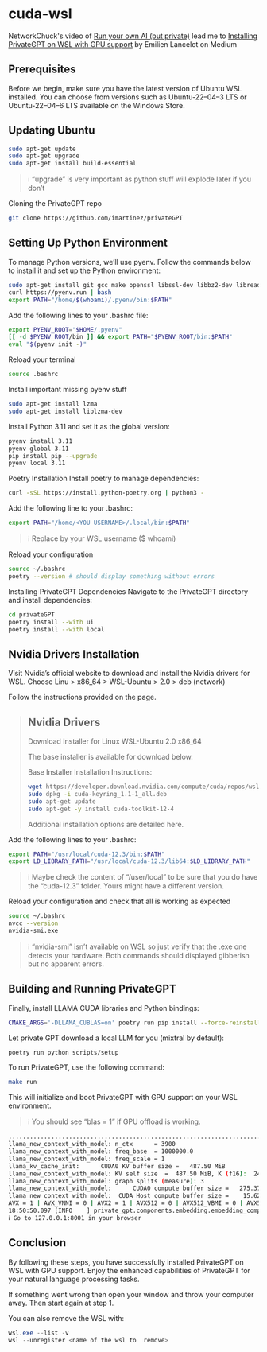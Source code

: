 # cuda-wsl

NetworkChuck's video of [Run your own AI (but private)](https://youtu.be/WxYC9-hBM_g?si=x86iT3R0ycO7IHjD) lead me to [Installing PrivateGPT on WSL with GPU support](https://medium.com/@docteur_rs/installing-privategpt-on-wsl-with-gpu-support-5798d763aa31) by Emilien Lancelot on Medium

## Prerequisites
Before we begin, make sure you have the latest version of Ubuntu WSL installed. You can choose from versions such as Ubuntu-22–04–3 LTS or Ubuntu-22–04–6 LTS available on the Windows Store.

## Updating Ubuntu
```bash
sudo apt-get update
sudo apt-get upgrade
sudo apt-get install build-essential
```

> ℹ️ “upgrade” is very important as python stuff will explode later if you don’t

Cloning the PrivateGPT repo
```bash
git clone https://github.com/imartinez/privateGPT
```

## Setting Up Python Environment
To manage Python versions, we’ll use pyenv. Follow the commands below to install it and set up the Python environment:
```bash
sudo apt-get install git gcc make openssl libssl-dev libbz2-dev libreadline-dev libsqlite3-dev zlib1g-dev libncursesw5-dev libgdbm-dev libc6-dev zlib1g-dev libsqlite3-dev tk-dev libssl-dev openssl libffi-dev
curl https://pyenv.run | bash
export PATH="/home/$(whoami)/.pyenv/bin:$PATH"
```

Add the following lines to your .bashrc file:
```bash
export PYENV_ROOT="$HOME/.pyenv"
[[ -d $PYENV_ROOT/bin ]] && export PATH="$PYENV_ROOT/bin:$PATH"
eval "$(pyenv init -)"
```

Reload your terminal

```bash
source .bashrc
```

Install important missing pyenv stuff
```bash
sudo apt-get install lzma
sudo apt-get install liblzma-dev
```

Install Python 3.11 and set it as the global version:

```bash
pyenv install 3.11
pyenv global 3.11
pip install pip --upgrade
pyenv local 3.11
```

Poetry Installation
Install poetry to manage dependencies:
```bash
curl -sSL https://install.python-poetry.org | python3 -
```

Add the following line to your .bashrc:
```bash
export PATH="/home/<YOU USERNAME>/.local/bin:$PATH"
```
> ℹ️ Replace <YOUR USERNAME> by your WSL username ($ whoami)

Reload your configuration
```bash
source ~/.bashrc
poetry --version # should display something without errors
```

Installing PrivateGPT Dependencies
Navigate to the PrivateGPT directory and install dependencies:
```bash
cd privateGPT
poetry install --with ui
poetry install --with local
```

## Nvidia Drivers Installation
Visit Nvidia’s official website to download and install the Nvidia drivers for WSL. Choose Linu > x86_64 > WSL-Ubuntu > 2.0 > deb (network)

Follow the instructions provided on the page.
> ## Nvidia Drivers
> 
> Download Installer for Linux WSL-Ubuntu 2.0 x86_64
>
> The base installer is available for download below.
>
> Base Installer
> Installation Instructions:
>
> ```bash
> wget https://developer.download.nvidia.com/compute/cuda/repos/wsl-ubuntu/x86_64/cuda-keyring_1.1-1_all.deb
> sudo dpkg -i cuda-keyring_1.1-1_all.deb
> sudo apt-get update
> sudo apt-get -y install cuda-toolkit-12-4
> ```
> 
> Additional installation options are detailed here.



Add the following lines to your .bashrc:
```bash
export PATH="/usr/local/cuda-12.3/bin:$PATH"
export LD_LIBRARY_PATH="/usr/local/cuda-12.3/lib64:$LD_LIBRARY_PATH"
```
> ℹ️ Maybe check the content of “/user/local” to be sure that you do have the “cuda-12.3” folder. Yours might have a different version.

Reload your configuration and check that all is working as expected
```bash
source ~/.bashrc
nvcc --version
nvidia-smi.exe
```
> ℹ️ “nvidia-smi” isn’t available on WSL so just verify that the .exe one detects your hardware. Both commands should displayed gibberish but no apparent errors.

## Building and Running PrivateGPT

Finally, install LLAMA CUDA libraries and Python bindings:

```bash
CMAKE_ARGS='-DLLAMA_CUBLAS=on' poetry run pip install --force-reinstall --no-cache-dir llama-cpp-python
```

Let private GPT download a local LLM for you (mixtral by default):
```bash
poetry run python scripts/setup
```

To run PrivateGPT, use the following command:
```bash
make run
```

This will initialize and boot PrivateGPT with GPU support on your WSL environment.

> ℹ️ You should see “blas = 1” if GPU offload is working.

```bash
...............................................................................................
llama_new_context_with_model: n_ctx      = 3900
llama_new_context_with_model: freq_base  = 1000000.0
llama_new_context_with_model: freq_scale = 1
llama_kv_cache_init:      CUDA0 KV buffer size =   487.50 MiB
llama_new_context_with_model: KV self size  =  487.50 MiB, K (f16):  243.75 MiB, V (f16):  243.75 MiB
llama_new_context_with_model: graph splits (measure): 3
llama_new_context_with_model:      CUDA0 compute buffer size =   275.37 MiB
llama_new_context_with_model:  CUDA_Host compute buffer size =    15.62 MiB
AVX = 1 | AVX_VNNI = 0 | AVX2 = 1 | AVX512 = 0 | AVX512_VBMI = 0 | AVX512_VNNI = 0 | FMA = 1 | NEON = 0 | ARM_FMA = 0 | F16C = 1 | FP16_VA = 0 | WASM_SIMD = 0 | BLAS = 1 | SSE3 = 1 | SSSE3 = 1 | VSX = 0 |
18:50:50.097 [INFO    ] private_gpt.components.embedding.embedding_component - Initializing the embedding model in mode=local 
ℹ️ Go to 127.0.0.1:8001 in your browser
```

## Conclusion
By following these steps, you have successfully installed PrivateGPT on WSL with GPU support. Enjoy the enhanced capabilities of PrivateGPT for your natural language processing tasks.

If something went wrong then open your window and throw your computer away. Then start again at step 1.

You can also remove the WSL with:
```powershell
wsl.exe --list -v
wsl --unregister <name of the wsl to  remove>
```
